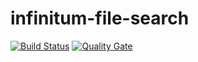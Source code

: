 # infinitum-file-search

[![Build Status](https://travis-ci.org/swoeste/infinitum-file-search.svg?branch=master)](https://travis-ci.org/swoeste/infinitum-file-search)
[![Quality Gate](https://sonarcloud.io/api/badges/gate?key=de.swoeste.infinitum:infinitum-file-search-aggr)](https://sonarcloud.io/dashboard/index/de.swoeste.infinitum:infinitum-file-search-aggr)



